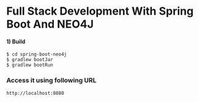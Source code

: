  # Full Stack Development With Spring Boot And NEO4J
 
 #### 1) Build
 
 ```
 $ cd spring-boot-neo4j
 $ gradlew bootJar
 $ gradlew bootRun
 ```
 
 ### Access it using following URL
 
 ```
 http://localhost:8080
 ```
